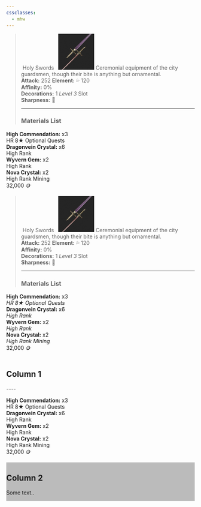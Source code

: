 ```yaml
---
cssclasses:
  - mhw
---
```

>  Holy Swords
>   ![placeholder.png](https://raw.githubusercontent.com/lunaria79/Jackalupes-Corner/refs/heads/main/00%20_resources/02FkH0.png)
Ceremonial equipment of the city guardsmen, though their bite is anything but ornamental.
**Attack:** 252 **Element:** 💦 120  
**Affinity:** 0%  
**Decorations:** 1 _Level 3_ Slot  
**Sharpness:** 🔵
> -- -- -- -- --
> ### Materials List
**High Commendation:** x3  
HR 8★ Optional Quests  
**Dragonvein Crystal:** x6  
High Rank  
**Wyvern Gem:** x2  
High Rank  
**Nova Crystal:** x2  
High Rank Mining  
32,000 🪙

>  Holy Swords
>   ![placeholder.png](https://raw.githubusercontent.com/lunaria79/Jackalupes-Corner/refs/heads/main/00%20_resources/02FkH0.png)
Ceremonial equipment of the city guardsmen, though their bite is anything but ornamental.
**Attack:** 252 **Element:** 💦 120  
**Affinity:** 0%  
**Decorations:** 1 _Level 3_ Slot  
**Sharpness:** 🔵
> -- -- -- -- --
> ### Materials List
**High Commendation:** x3  
*HR 8★ Optional Quests*  
**Dragonvein Crystal:** x6  
*High Rank*  
**Wyvern Gem:** x2  
*High Rank*  
**Nova Crystal:** x2  
*High Rank Mining*  
32,000 🪙

<div class="row">
  <div class="column" >
    <h2>Column 1</h2>
    <p class="stat>Some text..</p>
    <p class="divider">----</p>
    <p class="shopping">
    <b>High Commendation:</b> x3 
	<br><span>HR 8★ Optional Quests </span>
	<br><b>Dragonvein Crystal:</b> x6  
	<br><span>High Rank  </span>
	<br><b>Wyvern Gem:</b> x2  
	<br><span>High Rank  </span>
	<br><b>Nova Crystal:</b> x2  
	<br><span>High Rank Mining  </span>
	<br>32,000 🪙
</p>
  </div>
  <div class="column" style="background-color:#bbb;">
    <h2>Column 2</h2>
    <p>Some text..</p>
  </div>
</div>